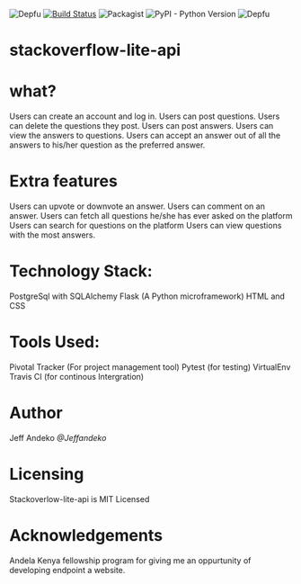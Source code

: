
![Depfu](https://img.shields.io/depfu/depfu/example-ruby.svg) [![Build Status](https://travis-ci.org/jeffandeko/stackoverflow-lite-api.svg?branch=develop)](https://travis-ci.org/jeffandeko/stackoverflow-lite-api) ![Packagist](https://img.shields.io/packagist/l/doctrine/orm.svg) ![PyPI - Python Version](https://img.shields.io/pypi/pyversions/Django.svg) ![Depfu](https://img.shields.io/depfu/depfu/example-ruby.svg)



# stackoverflow-lite-api
# what?
Users can create an account and log in.
Users can post questions.
Users can delete the questions they post.
Users can post answers.
Users can view the answers to questions.
Users can accept an answer out of all the answers to his/her question as the preferred answer. 

# Extra features
Users can upvote or downvote an answer.
Users can comment on an answer.
Users can fetch all questions he/she has ever asked on the platform
Users can search for questions on the platform
Users can view questions with the most answers.

# Technology Stack:
PostgreSql with SQLAlchemy 
Flask (A Python microframework)
HTML and CSS

# Tools Used:

Pivotal Tracker (For project management tool)
Pytest (for testing)
VirtualEnv 
Travis CI (for continous Intergration)

# Author

Jeff Andeko *@Jeffandeko*
# Licensing

Stackoverlow-lite-api is MIT Licensed

# Acknowledgements

Andela Kenya fellowship program for giving me an oppurtunity of developing endpoint a website.
